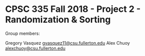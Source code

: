 # CPSC 335 Fall 2018 - Project 2 - Randomization & Sorting

Group members:

Gregory Vasquez gvasquez11@csu.fullerton.edu
Alex Chuoy alexchuoy@csu.fullerton.edu

